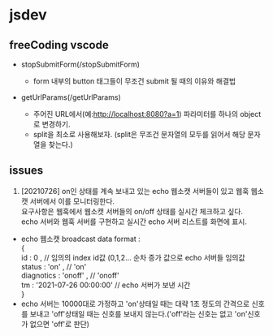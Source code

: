 # jsdev   

## freeCoding vscode
* stopSubmitForm(/stopSubmitForm)   
  - form 내부의 button 태그들이 무조건 submit 될 때의 이유와 해결법

* getUrlParams(/getUrlParams)   
  - 주어진 URL에서(예:<http://localhost:8080?a=1>) 파라미터를 하나의 object로 변경하기.
  - split을 최소로 사용해보자. (split은 무조건 문자열의 모두를 읽어서 해당 문자열을 찾는다.)


## issues
1. [20210726] on인 상태를 계속 보내고 있는 echo 웹소캣 서버들이 있고 웹훅 웹소캣 서버에서 이를 모니터링한다.   
요구사항은 웹훅에서 웹소캣 서버들의 on/off 상태를 실시간 체크하고 싶다.   
echo 서버와 웹훅 서버를 구현하고 실시간 echo 서버 리스트를 화면에 표시.
  - echo 웹소캣 broadcast data format :   
    {   
    id : 0 , // 임의의 index id값 (0,1,2... 순차 증가 값으로 echo 서버들 임의값   
    status : 'on' , // 'on'   
    diagnotics : 'onoff' , // 'onoff'   
    tm : '2021-07-26 00:00:00' // echo 서버가 보낸 시간   
    }   
  - echo 서버는 10000대로 가정하고 'on'상태일 때는 대략 1초 정도의 간격으로 신호를 보내고 'off'상태일 때는 신호를 보내지 않는다.('off'라는 신호는 없고 'on'신호가 없으면 'off'로 판단)
